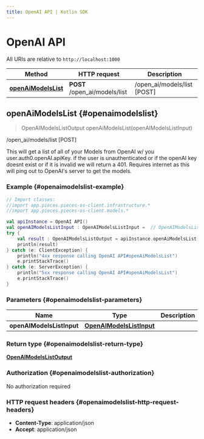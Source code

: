 ```yaml
---
title: OpenAI API | Kotlin SDK
---
```


# OpenAI API

All URIs are relative to `http://localhost:1000`

Method | HTTP request | Description
------------- | ------------- | -------------
[**openAiModelsList**](#openaimodelslist) | **POST** /open_ai/models/list | /open_ai/models/list [POST]


## **openAiModelsList** {#openaimodelslist}
> OpenAIModelsListOutput openAiModelsList(openAIModelsListInput)

/open_ai/models/list [POST]

This will get a list of all of your Models from OpenAI w/ you user.auth0.openAI.apiKey.  if the user is unauthenticated or if the openAI key doesnt exist or if it is invalid we will return a 401.  Requires internet as this will ping out to OpenAI&#39;s server to get the models.

### Example {#openaimodelslist-example}
```kotlin
// Import classes:
//import app.pieces.pieces-os-client.infrastructure.*
//import app.pieces.pieces-os-client.models.*

val apiInstance = OpenAI API()
val openAIModelsListInput : OpenAIModelsListInput =  // OpenAIModelsListInput | 
try {
    val result : OpenAIModelsListOutput = apiInstance.openAiModelsList(openAIModelsListInput)
    println(result)
} catch (e: ClientException) {
    println("4xx response calling OpenAI API#openAiModelsList")
    e.printStackTrace()
} catch (e: ServerException) {
    println("5xx response calling OpenAI API#openAiModelsList")
    e.printStackTrace()
}
```

### Parameters {#openaimodelslist-parameters}

Name | Type | Description  | Notes
------------- | ------------- | ------------- | -------------
 **openAIModelsListInput** | [**OpenAIModelsListInput**](../models/OpenAIModelsListInput)|  | [optional]

### Return type {#openaimodelslist-return-type}

[**OpenAIModelsListOutput**](../models/OpenAIModelsListOutput)

### Authorization {#openaimodelslist-authorization}

No authorization required

### HTTP request headers {#openaimodelslist-http-request-headers}

 - **Content-Type**: application/json
 - **Accept**: application/json

